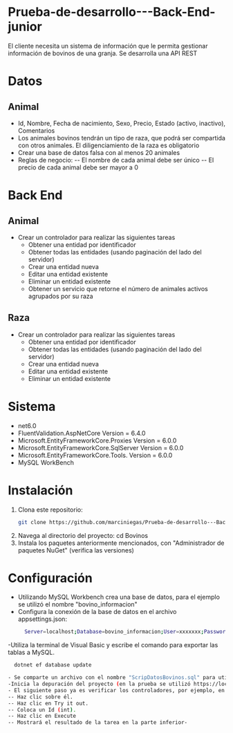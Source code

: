 # Prueba-de-desarrollo---Back-End-junior
El cliente necesita un sistema de información que le permita gestionar información de bovinos de una granja. Se desarrolla una API REST 

# Datos
## Animal
  - Id, Nombre, Fecha de nacimiento, Sexo, Precio, Estado (activo, inactivo), Comentarios
  - Los animales bovinos tendrán un tipo de raza, que podrá ser compartida con otros
    animales. El diligenciamiento de la raza es obligatorio
  - Crear una base de datos falsa con al menos 20 animales
  - Reglas de negocio:
    -- El nombre de cada animal debe ser único
    -- El precio de cada animal debe ser mayor a 0

# Back End

## Animal
  - Crear un controlador para realizar las siguientes tareas
    - Obtener una entidad por identificador
    - Obtener todas las entidades (usando paginación del lado del servidor)
    - Crear una entidad nueva
    - Editar una entidad existente
    - Eliminar un entidad existente
    - Obtener un servicio que retorne el número de animales activos agrupados por su
      raza
  
## Raza
  - Crear un controlador para realizar las siguientes tareas
    - Obtener una entidad por identificador
    - Obtener todas las entidades (usando paginación del lado del servidor)
    - Crear una entidad nueva
    - Editar una entidad existente
    - Eliminar un entidad existente


# Sistema
- net6.0
- FluentValidation.AspNetCore Version = 6.4.0
- Microsoft.EntityFrameworkCore.Proxies Version = 6.0.0
- Microsoft.EntityFrameworkCore.SqlServer Version = 6.0.0
- Microsoft.EntityFrameworkCore.Tools. Version = 6.0.0
- MySQL WorkBench

# Instalación

1. Clona este repositorio:
   ```bash
   git clone https://github.com/marciniegas/Prueba-de-desarrollo---Back-End-junior.git
2. Navega al directorio del proyecto: cd Bovinos
3. Instala los paquetes anteriormente mencionados, con "Administrador de paquetes NuGet" (verifica las versiones)

# Configuración
- Utilizando MySQL Workbench crea una base de datos, para el ejemplo se utilizó el nombre "bovino_informacion"
- Configura la conexión de la base de datos en el archivo appsettings.json:
  ```bash
    Server=localhost;Database=bovino_informacion;User=xxxxxxx;Password=xxxxxx;Port=3306
-Utiliza la terminal de Visual Basic y escribe el comando para exportar las tablas a MySQL.
  ```bash
    dotnet ef database update

- Se comparte un archivo con el nombre "ScripDatosBovinos.sql" para utilizarlo en MySQL Workbench y llenar las tablas con datos de ejemplo.
-Inicia la depuración del proyecto (en la prueba se utilizó https://localhost:7091/swagger/index.html).
- El siguiente paso ya es verificar los controladores, por ejemplo, en "Obtener un animal por identificador":
-- Haz clic sobre él.
-- Haz clic en Try it out.
-- Coloca un Id (int).
-- Haz clic en Execute
-- Mostrará el resultado de la tarea en la parte inferior- 



